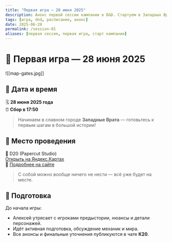 ```yaml
---
title: "Первая игра — 28 июня 2025"
description: Анонс первой сессии кампании в D&D. Стартуем в Западных Вратах!
tags: [игра, dnd, расписание, анонс]
date: 2025-06-28
permalink: /session-01
aliases: [первая сессия, первая игра, старт кампании]
---
```


# 🎲 Первая игра — 28 июня 2025

![[map-gates.jpg]]

## 📅 Дата и время
🗓 **28 июня 2025 года**  
⏰ **Сбор в 17:50**

> Начинаем в славном городе **Западные Врата** — готовьтесь к первым шагам в большой истории!

## 📍 Место проведения
📍 D20 (Papercut Studio)  
[Открыть на Яндекс.Картах](https://yandex.ru/maps/-/CHWau826)  
🔗 [Подробнее на сайте](https://papercutstudio.su/Игры/session-01)

> С собой можно вообще ничего не нести — всё уже будет на месте.

## 💬 Подготовка
До начала игры:
- Алексей утрясает с игроками предыстории, нюансы и детали персонажей.
- Идёт активная подготовка, обсуждение механик и мира.
- Все анонсы и финальные уточнения публикуются в чате **К20**.
